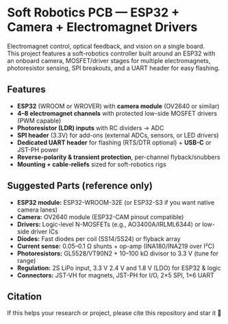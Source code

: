 # Soft Robotics PCB — ESP32 + Camera + Electromagnet Drivers

Electromagnet control, optical feedback, and vision on a single board.  
This project features a soft-robotics controller built around an ESP32 with an onboard camera, MOSFET/driver stages for multiple electromagnets, photoresistor sensing, SPI breakouts, and a UART header for easy flashing.


## Features
- **ESP32** (WROOM or WROVER) with **camera module** (OV2640 or similar)
- **4–8 electromagnet channels** with protected low-side MOSFET drivers (PWM capable)
- **Photoresistor (LDR) inputs** with RC dividers → ADC
- **SPI header** (3.3V) for add-ons (external ADCs, sensors, or LED drivers)
- **Dedicated UART header** for flashing (RTS/DTR optional) + **USB-C** or JST-PH power
- **Reverse-polarity & transient protection**, per-channel flyback/snubbers
- **Mounting + cable-reliefs** sized for soft-robotics rigs

## Suggested Parts (reference only)
- **ESP32 module:** ESP32-WROOM-32E (or ESP32-S3 if you want native camera lanes)
- **Camera:** OV2640 module (ESP32-CAM pinout compatible)
- **Drivers:** Logic-level N-MOSFETs (e.g., AO3400A/IRLML6344) or low-side driver ICs
- **Diodes:** Fast diodes per coil (SS14/SS24) or flyback array
- **Current sense:** 0.05–0.1 Ω shunts + op-amp (INA180/INA219 over I²C)
- **Photoresistors:** GL5528/VT90N2 + 10–100 kΩ divisor to 3.3 V (tune for range)
- **Regulation:** 2S LiPo input, 3.3 V 2.4 V and 1.8 V (LDO) for ESP32 & logic
- **Connectors:** JST-VH for magnets, JST-PH for I/O, 2×5 SPI, 1×6 UART


## Citation
If this helps your research or project, please cite this repository and star it 🌟

